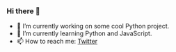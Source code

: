 ### Hi there 👋

- 🔭 I’m currently working on some cool Python project.
- 🌱 I’m currently learning Python and JavaScript.
- 📫 How to reach me: [Twitter](https://twitter.com/RiksDeveloper)
